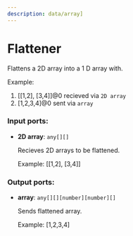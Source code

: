 ```yaml
---
description: data/array]
---
```


# Flattener

Flattens a 2D array into a  1 D array with.

Example:
1. [[1,2], [3,4]]@0 recieved via `2D array`
2. [1,2,3,4]@0 sent via `array` 

### Input ports:

* __2D array__: `any[][]`

    Recieves 2D arrays to be flattened.
    
    Example:
    [[1,2], [3,4]]

### Output ports:

* __array__: `any[][][number][number][]`

    Sends flattened array.
    
    Example:
    [1,2,3,4]

